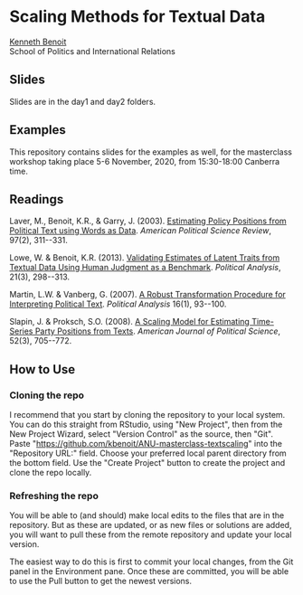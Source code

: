 # Scaling Methods for Textual Data

[Kenneth Benoit](https://kenbenoit.net)  
School of Politics and International Relations

## Slides

Slides are in the day1 and day2 folders.

## Examples

This repository contains slides for the examples as well, for the masterclass workshop taking place
5-6 November, 2020, from 15:30-18:00 Canberra time.

## Readings

Laver, M., Benoit, K.R., & Garry, J. (2003).  [Estimating Policy Positions from
Political Text using Words as
Data](https://kenbenoit.net/pdfs/WORDSCORESAPSR.pdf). *American Political
Science Review*, 97(2), 311--331.

Lowe, W. & Benoit, K.R. (2013). [Validating Estimates of Latent Traits from
Textual Data Using Human Judgment as a
Benchmark](http://doi.org/10.1093/pan/mpt002). *Political Analysis*, 21(3),
298--313.

Martin, L.W. & Vanberg, G. (2007). [A Robust Transformation Procedure for
Interpreting Political Text](https://doi.org/10.1093/pan/mpm010). *Political
Analysis* 16(1), 93--100.

Slapin, J. & Proksch, S.O. (2008). [A Scaling Model for Estimating Time-Series
Party Positions from Texts](https://doi.org/10.1111/j.1540-5907.2008.00338.x).
*American Journal of Political Science*, 52(3), 705--772.

## How to Use

### Cloning the repo

I recommend that you start by cloning the repository to your local system.  You can do this straight from RStudio, using "New Project", then from the New Project Wizard, select "Version Control" as the source, then "Git".  Paste "https://github.com/kbenoit/ANU-masterclass-textscaling" into the "Repository URL:" field.  Choose your preferred local parent directory from the bottom field.  Use the "Create Project" button to create the project and clone the repo locally.

### Refreshing the repo

You will be able to (and should) make local edits to the files that are in the repository.  But as these are updated, or as new files or solutions are added, you will want to pull these from the remote repository and update your local version.

The easiest way to do this is first to commit your local changes, from the Git panel in the Environment pane.  Once these are committed, you will be able to use the Pull button to get the newest versions.

